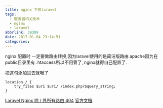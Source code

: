 ```yaml
---
title: nginx 下装laravel
tags:
  - 服务器相关技术
  - nginx
  - laravel
abbrlink: 39399
date: 2017-01-04 23:14:51
categories:
---
```


nginx 配置时 一定要做路由转换,因为laravel使用的是简洁版路由.apache因为在public目录里有 .htaccess所以不用管了, nginx就得自己配置了.

把这句添加进去就哦了
```
location / {
    try_files $uri $uri/ /index.php?$query_string;
}
```


[Laravel Nginx 除 / 外所有路由 404](https://segmentfault.com/q/1010000002422408)
[官方文档](https://laravel.com/docs/5.0/installation#pretty-urls)


